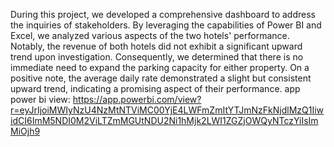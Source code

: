 During this project, we developed a comprehensive dashboard to address the inquiries of stakeholders. By leveraging the capabilities of Power BI and Excel, we analyzed various aspects of the two hotels' performance. Notably, the revenue of both hotels did not exhibit a significant upward trend upon investigation. Consequently, we determined that there is no immediate need to expand the parking capacity for either property. On a positive note, the average daily rate demonstrated a slight but consistent upward trend, indicating a promising aspect of their performance.
app power bi view: https://app.powerbi.com/view?r=eyJrIjoiMWIyNzU4NzMtNTViMC00YjE4LWFmZmItYTJmNzFkNjdlMzQ1IiwidCI6ImM5NDI0M2ViLTZmMGUtNDU2Ni1hMjk2LWI1ZGZjOWQyNTczYiIsImMiOjh9
